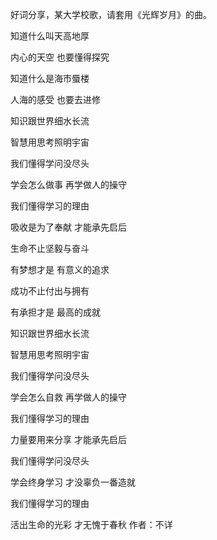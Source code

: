 好词分享，某大学校歌，请套用《光辉岁月》的曲。

知道什么叫天高地厚

内心的天空 也要懂得探究

知道什么是海市蜃楼

人海的感受 也要去进修

知识跟世界细水长流

智慧用思考照明宇宙

我们懂得学问没尽头

学会怎么做事 再学做人的操守

我们懂得学习的理由

吸收是为了奉献 才能承先启后

生命不止坚毅与奋斗

有梦想才是 有意义的追求

成功不止付出与拥有

有承担才是 最高的成就

知识跟世界细水长流

智慧用思考照明宇宙

我们懂得学问没尽头

学会怎么自救 再学做人的操守

我们懂得学习的理由

力量要用来分享 才能承先启后

我们懂得学问没尽头

学会终身学习 才没辜负一番造就

我们懂得学习的理由

活出生命的光彩 才无愧于春秋
作者：不详
<!-- ##{"timestamp":1575336950}## -->